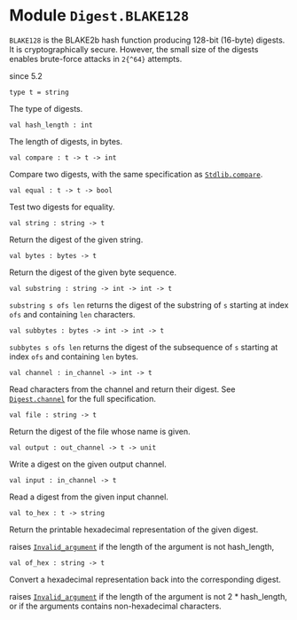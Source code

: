 
# Module `Digest.BLAKE128`

`BLAKE128` is the BLAKE2b hash function producing 128-bit (16-byte) digests. It is cryptographically secure. However, the small size of the digests enables brute-force attacks in `2{^64}` attempts.

since 5.2
```
type t = string
```
The type of digests.

```
val hash_length : int
```
The length of digests, in bytes.

```
val compare : t -> t -> int
```
Compare two digests, with the same specification as [`Stdlib.compare`](./Stdlib.md#val-compare).

```
val equal : t -> t -> bool
```
Test two digests for equality.

```
val string : string -> t
```
Return the digest of the given string.

```
val bytes : bytes -> t
```
Return the digest of the given byte sequence.

```
val substring : string -> int -> int -> t
```
`substring s ofs len` returns the digest of the substring of `s` starting at index `ofs` and containing `len` characters.

```
val subbytes : bytes -> int -> int -> t
```
`subbytes s ofs len` returns the digest of the subsequence of `s` starting at index `ofs` and containing `len` bytes.

```
val channel : in_channel -> int -> t
```
Read characters from the channel and return their digest. See [`Digest.channel`](./Stdlib-Digest.md#val-channel) for the full specification.

```
val file : string -> t
```
Return the digest of the file whose name is given.

```
val output : out_channel -> t -> unit
```
Write a digest on the given output channel.

```
val input : in_channel -> t
```
Read a digest from the given input channel.

```
val to_hex : t -> string
```
Return the printable hexadecimal representation of the given digest.

raises [`Invalid_argument`](./Stdlib.md#exception-Invalid_argument) if the length of the argument is not hash\_length,
```
val of_hex : string -> t
```
Convert a hexadecimal representation back into the corresponding digest.

raises [`Invalid_argument`](./Stdlib.md#exception-Invalid_argument) if the length of the argument is not 2 \* hash\_length, or if the arguments contains non-hexadecimal characters.